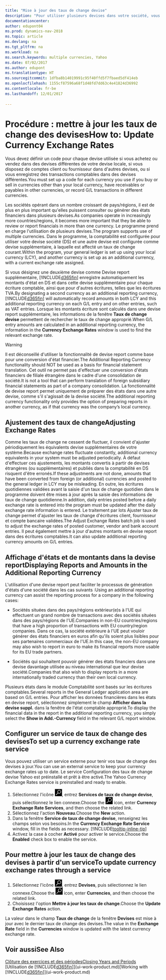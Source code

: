 ```yaml
---
title: "Mise à jour des taux de change devise"
description: "Pour utiliser plusieurs devises dans votre société, vous pouvez définir un code pour chaque devise et utiliser un service externe de taux de change, par exemple Yahoo."
documentationcenter: 
author: edupont04
ms.prod: dynamics-nav-2018
ms.topic: article
ms.devlang: na
ms.tgt_pltfrm: na
ms.workload: na
ms.search.keywords: multiple currencies, Yahoo
ms.date: 07/02/2017
ms.author: edupont
ms.translationtype: HT
ms.sourcegitcommit: 1dfba8b14019991c95f40ffd5f7fbaed5df414eb
ms.openlocfilehash: 1155cf87596a68f1d48fd7dd63c4e41824d36992
ms.contentlocale: fr-be
ms.lasthandoff: 12/01/2017

---
```

# <a name="how-to-update-currency-exchange-rates"></a><span data-ttu-id="606c9-103">Procédure : mettre à jour les taux de change des devises</span><span class="sxs-lookup"><span data-stu-id="606c9-103">How to: Update Currency Exchange Rates</span></span>
<span data-ttu-id="606c9-104">Vous devez définir un code pour chaque devise utilisée si vous achetez ou vendez dans des devises différentes de votre devise locale, si vous disposez de comptes client ou fournisseur dans d'autres devises, ou si vous enregistrez des transactions comptables dans des devises différentes.</span><span class="sxs-lookup"><span data-stu-id="606c9-104">You must set up a code for each currency you use if you buy or sell in currencies other than your local currency, have receivables or payables in other currencies, or record G/L transactions in different currencies.</span></span>  

<span data-ttu-id="606c9-105">Les sociétés opérant dans un nombre croissant de pays/régions, il est de plus en plus important qu'elles puissent consulter ou générer des états financiers dans plusieurs devises.</span><span class="sxs-lookup"><span data-stu-id="606c9-105">As companies operate in increasingly more countries/regions, it becomes more important that they be able to review or report financials in more than one currency.</span></span> <span data-ttu-id="606c9-106">Le programme prend en charge l'utilisation de plusieurs devises.</span><span class="sxs-lookup"><span data-stu-id="606c9-106">The program supports use of multiple currencies.</span></span> <span data-ttu-id="606c9-107">Dans le programme, la comptabilité est configurée pour utiliser votre devise société (DS) et une autre devise est configurée comme devise supplémentaire, à laquelle est affecté un taux de change courant.</span><span class="sxs-lookup"><span data-stu-id="606c9-107">Within the program, your general ledger is set up using your local currency (LCY), and another currency is set up as an additional currency, with a current exchange rate assigned.</span></span>  

 <span data-ttu-id="606c9-108">Si vous désignez une deuxième devise comme Devise report supplémentaire, [!INCLUDE[d365fin](includes/d365fin_md.md)] enregistre automatiquement les montants d'état en DS et dans cette devise supplémentaire pour chaque écriture comptable, ainsi que pour d'autres écritures, telles que les écritures TVA.</span><span class="sxs-lookup"><span data-stu-id="606c9-108">By designating a second currency as an additional reporting currency, [!INCLUDE[d365fin](includes/d365fin_md.md)] will automatically record amounts in both LCY and this additional reporting currency on each G/L entry and on other entries, such as VAT entries.</span></span> <span data-ttu-id="606c9-109">Lorsque les montants écriture sont calculés dans une devise report supplémentaire, les informations de la fenêtre **Taux de change devise** permettent de rechercher le taux de change approprié.</span><span class="sxs-lookup"><span data-stu-id="606c9-109">When G/L entry amounts are calculated in an additional reporting currency, the information in the **Currency Exchange Rates** window is used to find the relevant exchange rate.</span></span>  

> [!WARNING]  
>  <span data-ttu-id="606c9-110">Il est déconseillé d'utiliser la fonctionnalité de devise report comme base pour une conversion d'état financier.</span><span class="sxs-lookup"><span data-stu-id="606c9-110">The Additional Reporting Currency functionality should NOT be used as a basis for financial statement translation.</span></span> <span data-ttu-id="606c9-111">Cet outil ne permet pas d'effectuer une conversion d'états financiers de filiale étrangère dans le cadre d'une consolidation de société.</span><span class="sxs-lookup"><span data-stu-id="606c9-111">It is not a tool that can perform translation of foreign subsidiary financial statements as part of a company consolidation.</span></span> <span data-ttu-id="606c9-112">La fonctionnalité de devise report permet uniquement de préparer des états dans une autre devise, comme s'il s'agissait de la devise société.</span><span class="sxs-lookup"><span data-stu-id="606c9-112">The additional reporting currency functionality only provides the option of preparing reports in another currency, as if that currency was the company’s local currency.</span></span>

## <a name="adjusting-exchange-rates"></a><span data-ttu-id="606c9-113">Ajustement des taux de change</span><span class="sxs-lookup"><span data-stu-id="606c9-113">Adjusting Exchange Rates</span></span>  
<span data-ttu-id="606c9-114">Comme les taux de change ne cessent de fluctuer, il convient d'ajuster périodiquement les équivalents devise supplémentaires de votre système.</span><span class="sxs-lookup"><span data-stu-id="606c9-114">Because exchange rates fluctuate constantly, additional currency equivalents in your system must be adjusted periodically.</span></span> <span data-ttu-id="606c9-115">À défaut d'effectuer ces ajustements, les montants convertis à partir de devises étrangères (ou supplémentaires) et publiés dans la comptabilité en DS risquent d'être erronés.</span><span class="sxs-lookup"><span data-stu-id="606c9-115">If these adjustments are not done, amounts that have been converted from foreign (or additional) currencies and posted to the general ledger in LCY may be misleading.</span></span> <span data-ttu-id="606c9-116">En outre, les écritures quotidiennes validées avant la saisie d'un taux de change quotidien dans le programme doivent être mises à jour après la saisie des informations de taux de change quotidienne.</span><span class="sxs-lookup"><span data-stu-id="606c9-116">In addition, daily entries posted before a daily exchange rate is entered into the program must be updated after the daily exchange rate information is entered.</span></span> <span data-ttu-id="606c9-117">Le traitement par lots Ajuster taux de change permet d'ajuster les taux de change d'écritures client, fournisseur et compte bancaire validées.</span><span class="sxs-lookup"><span data-stu-id="606c9-117">The Adjust Exchange Rates batch job is used to adjust the exchange rates of posted customer, vendor and bank account entries.</span></span> <span data-ttu-id="606c9-118">Il peut également mettre à jour d'autres montants en devise report dans des écritures comptables.</span><span class="sxs-lookup"><span data-stu-id="606c9-118">It can also update additional reporting currency amounts on G/L entries.</span></span>  

## <a name="displaying-reports-and-amounts-in-the-additional-reporting-currency"></a><span data-ttu-id="606c9-119">Affichage d'états et de montants dans la devise report</span><span class="sxs-lookup"><span data-stu-id="606c9-119">Displaying Reports and Amounts in the Additional Reporting Currency</span></span>  
<span data-ttu-id="606c9-120">L'utilisation d'une devise report peut faciliter le processus de génération d'états d'une société dans les cas suivants :</span><span class="sxs-lookup"><span data-stu-id="606c9-120">Using an additional reporting currency can assist the reporting process for a company in the following cases:</span></span>  

- <span data-ttu-id="606c9-121">Sociétés situées dans des pays/régions extérieur(e)s à l'UE qui effectuent un grand nombre de transactions avec des sociétés situées dans des pays/régions de l'UE.</span><span class="sxs-lookup"><span data-stu-id="606c9-121">Companies in non-EU countries/regions that have a high proportion of transactions with EU country/region companies.</span></span> <span data-ttu-id="606c9-122">Dans ce cas, la société extérieure à l'UE peut vouloir générer des états financiers en euros afin qu'ils soient plus lisibles pour ses partenaires commerciaux de l'UE.</span><span class="sxs-lookup"><span data-stu-id="606c9-122">In this case, the non-EU company may also wish to report in euro to make its financial reports more usable for its EU trade partners.</span></span>  

- <span data-ttu-id="606c9-123">Sociétés qui souhaitent pouvoir générer des états financiers dans une devise davantage utilisée au niveau international que leur devise société.</span><span class="sxs-lookup"><span data-stu-id="606c9-123">Companies that also wish to display reports in a more internationally traded currency than their own local currency.</span></span>  

<span data-ttu-id="606c9-124">Plusieurs états dans le module Comptabilité sont basés sur les écritures comptables.</span><span class="sxs-lookup"><span data-stu-id="606c9-124">Several reports in the General Ledger application area are based on G/L entries.</span></span> <span data-ttu-id="606c9-125">Pour afficher les données financières dans les états en devise report, sélectionnez simplement le champ **Afficher dans la devise suppl.** dans la fenêtre de l'état comptable approprié.</span><span class="sxs-lookup"><span data-stu-id="606c9-125">To display the financial data in the report in the additional reporting currency, you simply select the **Show in Add.-Currency** field in the relevant G/L report window.</span></span>  

## <a name="to-set-up-a-currency-exchange-rate-service"></a><span data-ttu-id="606c9-126">Configurer un service de taux de change des devises</span><span class="sxs-lookup"><span data-stu-id="606c9-126">To set up a currency exchange rate service</span></span>
<span data-ttu-id="606c9-127">Vous pouvez utiliser un service externe pour tenir vos taux de change des devises à jour.</span><span class="sxs-lookup"><span data-stu-id="606c9-127">You can use an external service to keep your currency exchange rates up to date.</span></span> <span data-ttu-id="606c9-128">Le service Configuration des taux de change devise Yahoo est préinstallé et prêt à être activé.</span><span class="sxs-lookup"><span data-stu-id="606c9-128">The Yahoo Currency Exchange Rates service is preinstalled and ready to enable.</span></span>

1. <span data-ttu-id="606c9-129">Sélectionnez l'icône ![Page ou état pour la recherche](media/ui-search/search_small.png "icône Page ou état pour la recherche"), entrez **Services de taux de change devise**, puis sélectionnez le lien connexe.</span><span class="sxs-lookup"><span data-stu-id="606c9-129">Choose the ![Search for Page or Report](media/ui-search/search_small.png "Search for Page or Report icon") icon, enter **Currency Exchange Rate Services**, and then choose the related link.</span></span>
2. <span data-ttu-id="606c9-130">Sélectionnez l'action **Nouveau**.</span><span class="sxs-lookup"><span data-stu-id="606c9-130">Choose the **New** action.</span></span>
3. <span data-ttu-id="606c9-131">Dans la fenêtre **Service de taux de change devise**, renseignez les champs selon vos besoins.</span><span class="sxs-lookup"><span data-stu-id="606c9-131">In the **Currency Exchange Rate Service** window, fill in the fields as necessary.</span></span> [!INCLUDE[tooltip-inline-tip](includes/tooltip-inline-tip_md.md)]
4. <span data-ttu-id="606c9-132">Activez la case à cocher **Activé** pour activer le service.</span><span class="sxs-lookup"><span data-stu-id="606c9-132">Choose the **Enabled** check box to enable the service.</span></span>

## <a name="to-update-currency-exchange-rates-through-a-service"></a><span data-ttu-id="606c9-133">Pour mettre à jour les taux de change des devises à partir d'un service</span><span class="sxs-lookup"><span data-stu-id="606c9-133">To update currency exchange rates through a service</span></span>
1. <span data-ttu-id="606c9-134">Sélectionnez l'icône ![Page ou état pour la recherche](media/ui-search/search_small.png "icône Page ou état pour la recherche"), entrez **Devises**, puis sélectionnez le lien connexe.</span><span class="sxs-lookup"><span data-stu-id="606c9-134">Choose the ![Search for Page or Report](media/ui-search/search_small.png "Search for Page or Report icon") icon, enter **Currencies**, and then choose the related link.</span></span>
2. <span data-ttu-id="606c9-135">Choisissez l'option **Mettre à jour les taux de change**.</span><span class="sxs-lookup"><span data-stu-id="606c9-135">Choose the **Update Exchange Rates** action.</span></span>

<span data-ttu-id="606c9-136">La valeur dans le champ **Taux de change** de la fenêtre **Devises** est mise à jour avec le dernier taux de change des devises.</span><span class="sxs-lookup"><span data-stu-id="606c9-136">The value in the **Exchange Rate** field in the **Currencies** window is updated with the latest currency exchange rate.</span></span>

## <a name="see-also"></a><span data-ttu-id="606c9-137">Voir aussi</span><span class="sxs-lookup"><span data-stu-id="606c9-137">See Also</span></span>
[<span data-ttu-id="606c9-138">Clôture des exercices et des périodes</span><span class="sxs-lookup"><span data-stu-id="606c9-138">Closing Years and Periods</span></span>](year-close-years-periods.md)  
<span data-ttu-id="606c9-139">[Utilisation de [!INCLUDE[d365fin](includes/d365fin_md.md)]](ui-work-product.md)</span><span class="sxs-lookup"><span data-stu-id="606c9-139">[Working with [!INCLUDE[d365fin](includes/d365fin_md.md)]](ui-work-product.md)</span></span>

